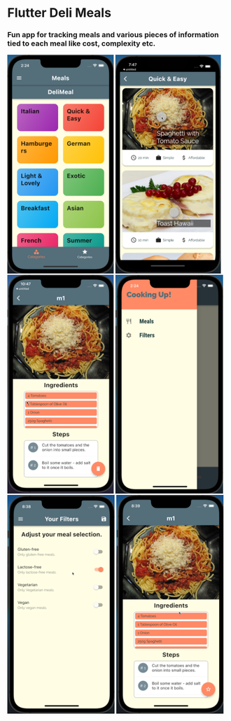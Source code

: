 # Flutter Deli Meals

### Fun app for tracking meals and various pieces of information tied to each meal like cost, complexity etc.

<img src="./screenshots/categories.png" height="500">
<img src="./screenshots/single-category.png" height="500">
<img src="./screenshots/meal-detail.png" height="500">
<img src="./screenshots/drawer.png" height="500">
<img src="./screenshots/filters.png" height="500">
<img src="./screenshots/drawer-final.png" height="500">

